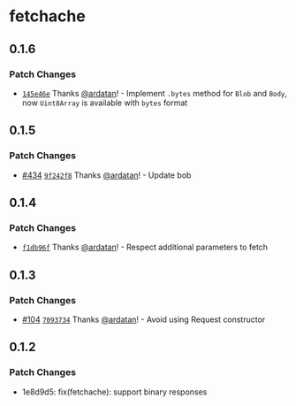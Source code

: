 # fetchache

## 0.1.6

### Patch Changes

- [`145e46e`](https://github.com/ardatan/whatwg-node/commit/145e46e8d11ddfddb3fbb5335a1a959cc63c0eba)
  Thanks [@ardatan](https://github.com/ardatan)! - Implement `.bytes` method for `Blob` and `Body`,
  now `Uint8Array` is available with `bytes` format

## 0.1.5

### Patch Changes

- [#434](https://github.com/ardatan/whatwg-node/pull/434)
  [`9f242f8`](https://github.com/ardatan/whatwg-node/commit/9f242f8268748345899ea4b6f05dac3c6dcecbeb)
  Thanks [@ardatan](https://github.com/ardatan)! - Update bob

## 0.1.4

### Patch Changes

- [`f1db96f`](https://github.com/ardatan/whatwg-node/commit/f1db96fdd4988a1384ddefa2b7d148b128ee8f97)
  Thanks [@ardatan](https://github.com/ardatan)! - Respect additional parameters to fetch

## 0.1.3

### Patch Changes

- [#104](https://github.com/ardatan/whatwg-node/pull/104)
  [`7093734`](https://github.com/ardatan/whatwg-node/commit/70937343d07bbfbbd56fdf44b8f143c9bcbc5c03)
  Thanks [@ardatan](https://github.com/ardatan)! - Avoid using Request constructor

## 0.1.2

### Patch Changes

- 1e8d9d5: fix(fetchache): support binary responses
